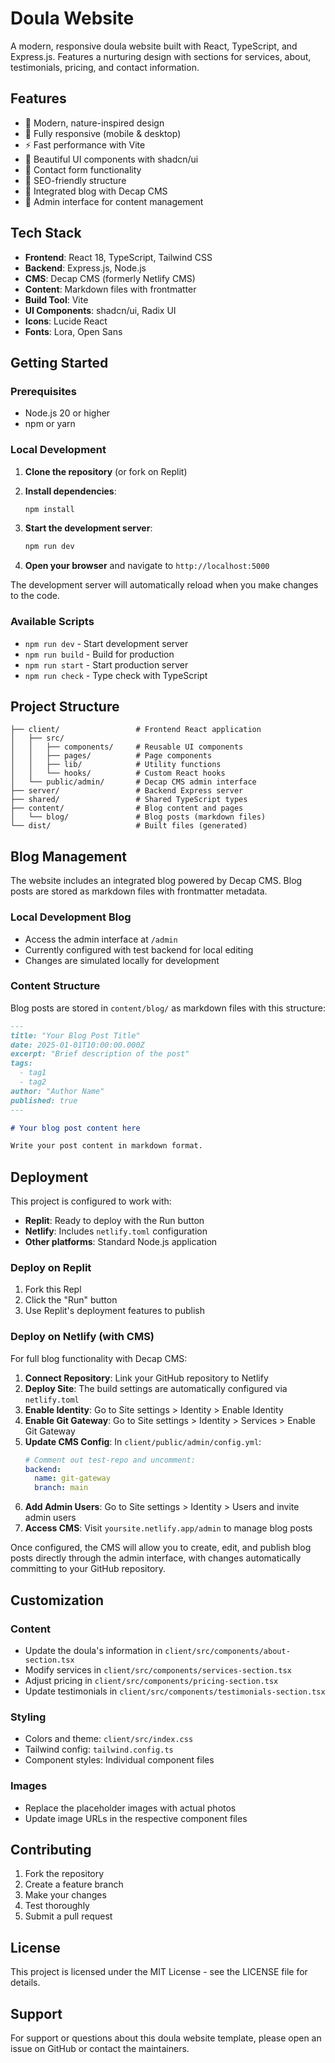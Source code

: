 
# Doula Website

A modern, responsive doula website built with React, TypeScript, and Express.js. Features a nurturing design with sections for services, about, testimonials, pricing, and contact information.

## Features

- 🌿 Modern, nature-inspired design
- 📱 Fully responsive (mobile & desktop)
- ⚡ Fast performance with Vite
- 🎨 Beautiful UI components with shadcn/ui
- 📧 Contact form functionality
- 🎯 SEO-friendly structure
- 📝 Integrated blog with Decap CMS
- 🔐 Admin interface for content management

## Tech Stack

- **Frontend**: React 18, TypeScript, Tailwind CSS
- **Backend**: Express.js, Node.js
- **CMS**: Decap CMS (formerly Netlify CMS)
- **Content**: Markdown files with frontmatter
- **Build Tool**: Vite
- **UI Components**: shadcn/ui, Radix UI
- **Icons**: Lucide React
- **Fonts**: Lora, Open Sans

## Getting Started

### Prerequisites

- Node.js 20 or higher
- npm or yarn

### Local Development

1. **Clone the repository** (or fork on Replit)

2. **Install dependencies**:
   ```bash
   npm install
   ```

3. **Start the development server**:
   ```bash
   npm run dev
   ```

4. **Open your browser** and navigate to `http://localhost:5000`

The development server will automatically reload when you make changes to the code.

### Available Scripts

- `npm run dev` - Start development server
- `npm run build` - Build for production
- `npm run start` - Start production server
- `npm run check` - Type check with TypeScript

## Project Structure

```
├── client/                 # Frontend React application
│   ├── src/
│   │   ├── components/     # Reusable UI components
│   │   ├── pages/          # Page components
│   │   ├── lib/            # Utility functions
│   │   └── hooks/          # Custom React hooks
│   └── public/admin/       # Decap CMS admin interface
├── server/                 # Backend Express server
├── shared/                 # Shared TypeScript types
├── content/                # Blog content and pages
│   └── blog/               # Blog posts (markdown files)
└── dist/                   # Built files (generated)
```

## Blog Management

The website includes an integrated blog powered by Decap CMS. Blog posts are stored as markdown files with frontmatter metadata.

### Local Development Blog

- Access the admin interface at `/admin`
- Currently configured with test backend for local editing
- Changes are simulated locally for development

### Content Structure

Blog posts are stored in `content/blog/` as markdown files with this structure:

```markdown
---
title: "Your Blog Post Title"
date: 2025-01-01T10:00:00.000Z
excerpt: "Brief description of the post"
tags:
  - tag1
  - tag2
author: "Author Name"
published: true
---

# Your blog post content here

Write your post content in markdown format.
```

## Deployment

This project is configured to work with:

- **Replit**: Ready to deploy with the Run button
- **Netlify**: Includes `netlify.toml` configuration
- **Other platforms**: Standard Node.js application

### Deploy on Replit

1. Fork this Repl
2. Click the "Run" button
3. Use Replit's deployment features to publish

### Deploy on Netlify (with CMS)

For full blog functionality with Decap CMS:

1. **Connect Repository**: Link your GitHub repository to Netlify
2. **Deploy Site**: The build settings are automatically configured via `netlify.toml`
3. **Enable Identity**: Go to Site settings > Identity > Enable Identity
4. **Enable Git Gateway**: Go to Site settings > Identity > Services > Enable Git Gateway
5. **Update CMS Config**: In `client/public/admin/config.yml`:
   ```yaml
   # Comment out test-repo and uncomment:
   backend:
     name: git-gateway
     branch: main
   ```
6. **Add Admin Users**: Go to Site settings > Identity > Users and invite admin users
7. **Access CMS**: Visit `yoursite.netlify.app/admin` to manage blog posts

Once configured, the CMS will allow you to create, edit, and publish blog posts directly through the admin interface, with changes automatically committing to your GitHub repository.

## Customization

### Content

- Update the doula's information in `client/src/components/about-section.tsx`
- Modify services in `client/src/components/services-section.tsx`
- Adjust pricing in `client/src/components/pricing-section.tsx`
- Update testimonials in `client/src/components/testimonials-section.tsx`

### Styling

- Colors and theme: `client/src/index.css`
- Tailwind config: `tailwind.config.ts`
- Component styles: Individual component files

### Images

- Replace the placeholder images with actual photos
- Update image URLs in the respective component files

## Contributing

1. Fork the repository
2. Create a feature branch
3. Make your changes
4. Test thoroughly
5. Submit a pull request

## License

This project is licensed under the MIT License - see the LICENSE file for details.

## Support

For support or questions about this doula website template, please open an issue on GitHub or contact the maintainers.
